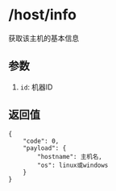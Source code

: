 # /host/info

获取该主机的基本信息

## 参数

1. `id`: 机器ID

## 返回值

    {
        "code": 0,
        "payload": {
            "hostname": 主机名,
            "os": linux或windows
        }
    }
